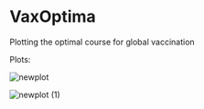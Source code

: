 # VaxOptima
Plotting the optimal course for global vaccination


Plots:

![newplot](https://user-images.githubusercontent.com/62232361/229437105-5b9ea938-fbaa-4e61-9ea1-e5821aedf9e3.png)


![newplot (1)](https://user-images.githubusercontent.com/62232361/229437112-be353fef-1be0-4801-a86b-e3ef01484455.png)


